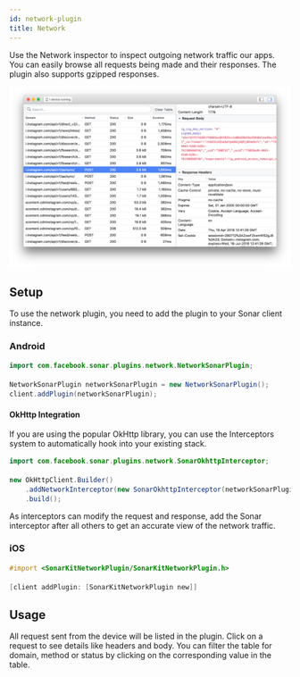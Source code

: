```yaml
---
id: network-plugin
title: Network
---
```


Use the Network inspector to inspect outgoing network traffic our apps. You can easily browse all requests being made and their responses. The plugin also supports gzipped responses.

![Network plugin](/docs/assets/network.png)

## Setup

To use the network plugin, you need to add the plugin to your Sonar client instance.

### Android

```java
import com.facebook.sonar.plugins.network.NetworkSonarPlugin;

NetworkSonarPlugin networkSonarPlugin = new NetworkSonarPlugin();
client.addPlugin(networkSonarPlugin);
```

#### OkHttp Integration

If you are using the popular OkHttp library, you can use the Interceptors system to automatically hook into your existing stack.

```java
import com.facebook.sonar.plugins.network.SonarOkhttpInterceptor;

new OkHttpClient.Builder()
    .addNetworkInterceptor(new SonarOkhttpInterceptor(networkSonarPlugin))
    .build();
```

As interceptors can modify the request and response, add the Sonar interceptor after all others to get an accurate view of the network traffic.

### iOS

```objective-c
#import <SonarKitNetworkPlugin/SonarKitNetworkPlugin.h>

[client addPlugin: [SonarKitNetworkPlugin new]]
```

## Usage

All request sent from the device will be listed in the plugin. Click on a request to see details like headers and body. You can filter the table for domain, method or status by clicking on the corresponding value in the table.
